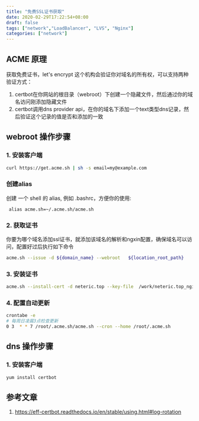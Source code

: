 ```yaml
---
title: "免费SSL证书获取"
date: 2020-02-29T17:22:54+08:00
draft: false
tags: ["network","LoadBalancer", "LVS", "Nginx"]
categories: ["network"]
---
```


## ACME 原理

获取免费证书，let's encrypt 这个机构会验证你对域名的所有权，可以支持两种验证方式：

1. certbot在你网站的根目录（webroot）下创建一个隐藏文件，然后通过你的域名访问刚添加隐藏文件
2. certbot调用dns provider api，在你的域名下添加一个text类型dns记录，然后验证这个记录的值是否和添加的一致

## webroot 操作步骤

### 1. 安装客户端

``` bash
curl https://get.acme.sh | sh -s email=my@example.com
```

### 创建alias

创建 一个 shell 的 alias, 例如 .bashrc，方便你的使用:

```
 alias acme.sh=~/.acme.sh/acme.sh
```

### 2. 获取证书

你要为哪个域名添加ssl证书，就添加该域名的解析和ngxin配置，确保域名可以访问，配置好过后执行如下命令

``` bash
acme.sh --issue -d ${domain_name} --webroot   ${location_root_path}
```

### 3. 安装证书

``` bash
acme.sh --install-cert -d neteric.top --key-file  /work/neteric.top_nginx/neteric.top.key --fullchain-file  /work/neteric.top_nginx/neteric.top.cer  --reloadcmd     "nginx -s reload"
```

### 4. 配置自动更新

``` bash
crontabe -e
# 每周日凌晨3点检查更新
0 3  * * 7 /root/.acme.sh/acme.sh --cron --home /root/.acme.sh
```

## dns 操作步骤

### 1. 安装客户端

``` bash
yum install certbot
```

## 参考文章

1. <https://eff-certbot.readthedocs.io/en/stable/using.html#log-rotation>
